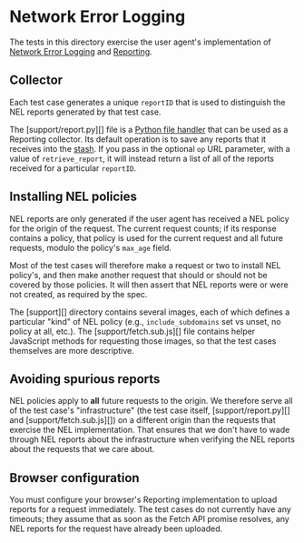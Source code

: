 # Network Error Logging

The tests in this directory exercise the user agent's implementation of [Network
Error Logging](https://w3c.github.io/network-error-logging/) and
[Reporting](https://w3c.github.io/reporting/).

## Collector

Each test case generates a unique `reportID` that is used to distinguish the NEL
reports generated by that test case.

The [support/report.py][] file is a [Python file handler][] that can be used as
a Reporting collector.  Its default operation is to save any reports that it
receives into the [stash][].  If you pass in the optional `op` URL parameter,
with a value of `retrieve_report`, it will instead return a list of all of the
reports received for a particular `reportID`.

[Python file handler]: https://wptserve.readthedocs.io/en/latest/handlers.html#python-file-handlers
[stash]: https://wptserve.readthedocs.io/en/latest/stash.html

## Installing NEL policies

NEL reports are only generated if the user agent has received a NEL policy for
the origin of the request.  The current request counts; if its response contains
a policy, that policy is used for the current request and all future requests,
modulo the policy's `max_age` field.

Most of the test cases will therefore make a request or two to install NEL
policy's, and then make another request that should or should not be covered by
those policies.  It will then assert that NEL reports were or were not created,
as required by the spec.

The [support][] directory contains several images, each of which defines a
particular "kind" of NEL policy (e.g., `include_subdomains` set vs unset, no
policy at all, etc.).  The [support/fetch.sub.js][] file contains helper
JavaScript methods for requesting those images, so that the test cases
themselves are more descriptive.

## Avoiding spurious reports

NEL policies apply to **all** future requests to the origin.  We therefore serve
all of the test case's "infrastructure" (the test case itself,
[support/report.py][] and [support/fetch.sub.js][]) on a different origin than
the requests that exercise the NEL implementation.  That ensures that we don't
have to wade through NEL reports about the infrastructure when verifying the NEL
reports about the requests that we care about.

## Browser configuration

You must configure your browser's Reporting implementation to upload reports for
a request immediately.  The test cases do not currently have any timeouts; they
assume that as soon as the Fetch API promise resolves, any NEL reports for the
request have already been uploaded.

